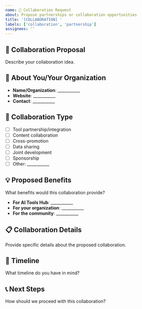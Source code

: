 ```yaml
---
name: 🤝 Collaboration Request
about: Propose partnerships or collaboration opportunities
title: '[COLLABORATION] '
labels: ['collaboration', 'partnership']
assignees: ''
---
```


## 🤝 Collaboration Proposal
Describe your collaboration idea.

## 👥 About You/Your Organization
- **Name/Organization**: ___________
- **Website**: ___________
- **Contact**: ___________

## 🎯 Collaboration Type
- [ ] Tool partnership/integration
- [ ] Content collaboration
- [ ] Cross-promotion
- [ ] Data sharing
- [ ] Joint development
- [ ] Sponsorship
- [ ] Other: ___________

## 💡 Proposed Benefits
What benefits would this collaboration provide?
- **For AI Tools Hub**: ___________
- **For your organization**: ___________
- **For the community**: ___________

## 📋 Collaboration Details
Provide specific details about the proposed collaboration.

## 📅 Timeline
What timeline do you have in mind?

## 📞 Next Steps
How should we proceed with this collaboration?